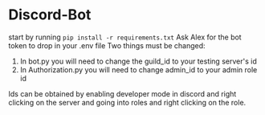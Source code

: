 # Discord-Bot
start by running ```pip install -r requirements.txt```
Ask Alex for the bot token to drop in your .env file
Two things must be changed:
1. In bot.py you will need to change the guild_id to your testing server's id
2. In Authorization.py you will need to change admin_id to your admin role id

Ids can be obtained by enabling developer mode in discord and right clicking on the server and going into roles and right clicking on the role.